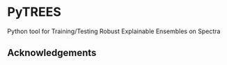 # PyTREES
Python tool for Training/Testing Robust Explainable Ensembles on Spectra


## Acknowledgements
